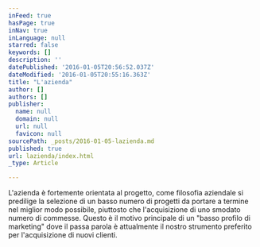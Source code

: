 ```yaml
---
inFeed: true
hasPage: true
inNav: true
inLanguage: null
starred: false
keywords: []
description: ''
datePublished: '2016-01-05T20:56:52.037Z'
dateModified: '2016-01-05T20:55:16.363Z'
title: "L'azienda"
author: []
authors: []
publisher:
  name: null
  domain: null
  url: null
  favicon: null
sourcePath: _posts/2016-01-05-lazienda.md
published: true
url: lazienda/index.html
_type: Article

---
```

L'azienda è fortemente orientata al progetto, come filosofia aziendale si predilige la selezione di un basso numero di progetti da portare a termine nel miglior modo possibile, piuttosto che l'acquisizione di uno smodato numero di commesse. Questo è il motivo principale di un "basso profilo di marketing" dove il passa parola è attualmente il nostro strumento preferito per l'acquisizione di nuovi clienti.